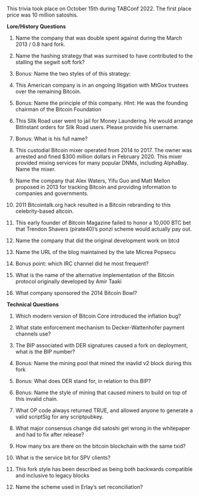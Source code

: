 This trivia took place on October 15th during TABConf 2022. The first place price was 10 million satoshis. 

__Lore/History Questions__
1. Name the company that was double spent against during the March 2013 / 0.8 hard fork. 

2. Name the hashing strategy that was surmised to have contributed to the stalling the segwit soft fork?

3. Bonus: Name the two styles of of this strategy:

4. This American company is in an ongoing litigation with MtGox trustees over the remaining Bitcoin. 

5. Bonus: Name the principle of this company. HInt: He was the founding chairman of the Bitcoin Foundation

6. This SIlk Road user went to jail for Money Laundering. He would arrange BitInstant orders for Silk Road users. Please provide his username.

7. Bonus: What is his full name?

8. This custodial Bitcoin mixer operated from 2014 to 2017. The owner was arrested and fined $300 million dollars in February 2020. This mixer provided mixing services for many popular DNMs, including AlphaBay. Name the mixer.

9. Name the company that Alex Waters, Yifu Guo and Matt Mellon proposed in 2013 for tracking Bitcoin and providing information to companies and governments.     

10. 2011 Bitcointalk.org hack resulted in a Bitcoin rebranding to this celebrity-based altcoin.

11. This early founder of Bitcoin Magazine failed to honor a 10,000 BTC bet that Trendon Shavers (pirate40)’s ponzi scheme would actually pay out. 

12. Name the company that did the original development work on btcd

13. Name the URL of the blog maintained by the late Micrea Popsecu

14. Bonus point: which IRC channel did he most frequent?

15. What is the name of the alternative implementation of the Bitcoin protocol originally developed by Amir Taaki

16. What company sponsored the 2014 Bitcoin Bowl?   

__Technical Questions__

1. Which modern version of Bitcoin Core introduced the inflation bug?

2. What state enforcement mechanism to Decker-Wattenhofer payment channels use?

3. The BIP associated with DER signatures caused a fork on deployment, what is the BIP number? 

4. Bonus: Name the mining pool that mined the  inavlid v2 block during this fork

5. Bonus: What does DER stand for, in relation to this BIP?

6. Bonus: Name the style of mining that caused miners to build on top of this invalid chain.

7. What OP code always returned TRUE, and allowed anyone to generate a valid scriptSig for any scriptpubkey.

8. What major consensus change did satoshi get wrong in the whitepaper and had to fix after release?

9. How many txs are there on the bitcoin blockchain with the same txid?

10. What is the service bit for SPV clients?   

11. This fork style has been described as being both backwards compatible and inclusive to legacy blocks

12. Name the scheme used in Erlay’s set reconciliation?  
